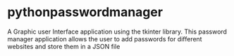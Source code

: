 # pythonpasswordmanager
A Graphic user Interface application using the tkinter library. This password manager application allows the user to add passwords for different websites and store them in a JSON file
